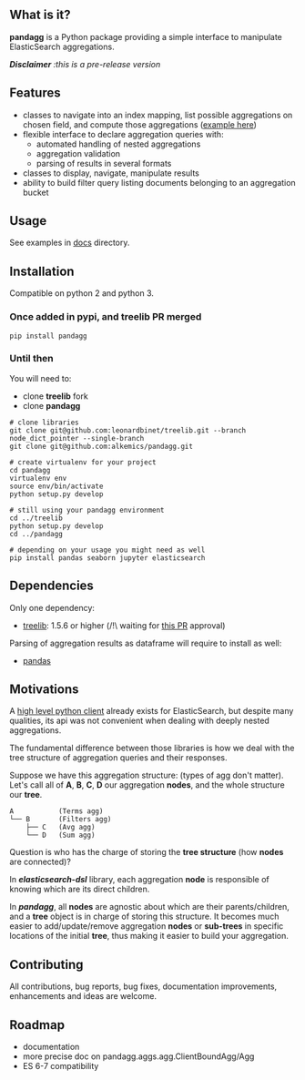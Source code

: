 ## What is it?

**pandagg** is a Python package providing a simple interface to manipulate ElasticSearch aggregations.

***Disclaimer*** *:this is a pre-release version*
## Features

- classes to navigate into an index mapping, list possible aggregations on chosen field, and compute those aggregations ([example here](docs/mapping.md))
- flexible interface to declare aggregation queries with:
    - automated handling of nested aggregations
    - aggregation validation
    - parsing of results in several formats
- classes to display, navigate, manipulate results
- ability to build filter query listing documents belonging to an aggregation bucket

## Usage
See examples in [docs](docs) directory.

## Installation
Compatible on python 2 and python 3.
### Once added in pypi, and treelib PR merged
```
pip install pandagg
```

### Until then
You will need to:
- clone **treelib** fork
- clone **pandagg**

```
# clone libraries
git clone git@github.com:leonardbinet/treelib.git --branch node_dict_pointer --single-branch
git clone git@github.com:alkemics/pandagg.git

# create virtualenv for your project
cd pandagg
virtualenv env
source env/bin/activate
python setup.py develop

# still using your pandagg environment
cd ../treelib
python setup.py develop
cd ../pandagg

# depending on your usage you might need as well
pip install pandas seaborn jupyter elasticsearch
```

## Dependencies
Only one dependency:
- [treelib](https://pypi.org/project/treelib/): 1.5.6 or higher (/!\ waiting for [this PR](https://github.com/caesar0301/treelib/pull/120) approval)

Parsing of aggregation results as dataframe will require to install as well:
- [pandas](https://github.com/pandas-dev/pandas/)

## Motivations

A [high level python client](https://github.com/elastic/elasticsearch-dsl-py) already exists for ElasticSearch,
but despite many qualities, its api was not convenient when dealing with deeply nested aggregations.

The fundamental difference between those libraries is how we deal with the tree structure of aggregation queries
and their responses.

Suppose we have this aggregation structure: (types of agg don't matter). Let's call all of **A**, **B**, **C**, **D** our aggregation **nodes**, and the whole structure our **tree**.
```
A           (Terms agg)
└── B       (Filters agg)
    ├── C   (Avg agg)
    └── D   (Sum agg)
```


Question is who has the charge of storing the **tree structure** (how **nodes** are connected)?

In ***elasticsearch-dsl*** library, each aggregation **node** is responsible of knowing which are its direct children.

In ***pandagg***, all **nodes** are agnostic about which are their parents/children, and a **tree** object is in charge
of storing this structure. It becomes much easier to add/update/remove aggregation **nodes** or **sub-trees** in
specific locations of the initial **tree**, thus making it easier to build your aggregation.

## Contributing

All contributions, bug reports, bug fixes, documentation improvements, enhancements and ideas are welcome.


## Roadmap

- documentation
- more precise doc on pandagg.aggs.agg.ClientBoundAgg/Agg
- ES 6-7 compatibility
